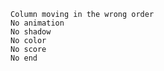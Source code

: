     Column moving in the wrong order
    No animation
    No shadow 
    No color
    No score
    No end